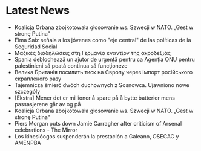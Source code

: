 # Latest News
-  Koalicja Orbana zbojkotowała głosowanie ws. Szwecji w NATO. „Gest w stronę Putina”
-  Elma Saiz señala a los jóvenes como "eje central" de las políticas de la Seguridad Social
-  Μαζικές διαδηλώσεις στη Γερμανία εναντίον της ακροδεξιάς
-  Spania deblochează un ajutor de urgenţă pentru ca Agenţia ONU pentru palestinieni să poată continua să funcţioneze
-  Велика Британія посилить тиск на Європу через імпорт російського скрапленого разу
-  Tajemnicza śmierć dwóch duchownych z Sosnowca. Ujawniono nowe szczegóły
-  [Ekstra] Mener det er millioner å spare på å bytte batterier mens passasjerene går av og på
-  Koalicja Orbana zbojkotowała głosowanie ws. Szwecji w NATO. „Gest w stronę Putina”
-  Piers Morgan puts down Jamie Carragher after criticism of Arsenal celebrations - The Mirror
-  Los kinesióogos suspenderán la prestación a Galeano, OSECAC y AMENPBA
